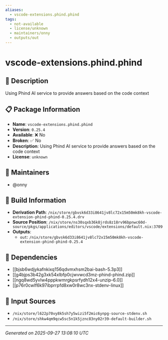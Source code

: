 ```yaml
---
aliases:
  - vscode-extensions.phind.phind
tags:
  - not-available
  - license/unknown
  - maintainers/onny
  - outputs/out
---
```


# vscode-extensions.phind.phind

## 📝 Description

Using Phind AI service to provide answers based on the code context

## 📋 Package Information

- **Name**: `vscode-extensions.phind.phind`
- **Version**: `0.25.4`
- **Available**: ❌ No
- **Broken**: ✅ No
- **Description**: Using Phind AI service to provide answers based on the code context
- **License**: `unknown`
## 👥 Maintainers

- @onny


## 🔧 Build Information

- **Derivation Path**: `/nix/store/gbvsk6d33i8641jv8lc72x15m50mk8kh-vscode-extension-phind-phind-0.25.4.drv`
- **Source Position**: `/nix/store/ns30sqxb36k8jrds8z18rv96bpnwc60d-source/pkgs/applications/editors/vscode/extensions/default.nix:3709`
- **Outputs**:
  - `out`:  `/nix/store/gbvsk6d33i8641jv8lc72x15m50mk8kh-vscode-extension-phind-phind-0.25.4`

## 🔗 Dependencies

- [[bjsb6wdjykafnkixq156qdvmxhsm2bai-bash-5.3p3]]
- [[g4bjps3b42g3xk54xlbfp0cjwvwcd3mz-phind-phind.zip]]
- [[ngq8wd5yvlw4pppkwmrgkpsrfydh12x4-unzip-6.0]]
- [[p76r0cwlf6k97ibprrpfd8xw0r8wc3nx-stdenv-linux]]

## 📁 Input Sources

- `/nix/store/l622p70vy8k5sh7y5wizi5f2mic6ynpg-source-stdenv.sh`
- `/nix/store/shkw4qm9qcw5sc5n1k5jznc83ny02r39-default-builder.sh`

---
*Generated on 2025-09-27 13:08:10 UTC*
